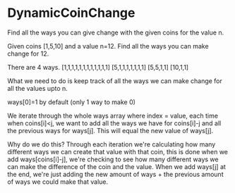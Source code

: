 # DynamicCoinChange
Find all the ways you can give change with the given coins for the value n.

Given coins [1,5,10] and a value n=12. 
Find all the ways you can make change for 12.

There are 4 ways.
[1,1,1,1,1,1,1,1,1,1,1,1] 
[5,1,1,1,1,1,1,1] 
[5,5,1,1] 
[10,1,1] 

What we need to do is keep track of all the ways we can make change for all the values upto n.

ways[0]=1 by default (only 1 way to make 0)

We iterate through the whole ways array where index = value, each time when coins[i]<j, we want to add all the ways we have for coins[i]-j and all the previous ways for ways[j]. This will equal the new value of ways[j].

Why do we do this? Through each iteration we're calculating how many different ways we can create that value with that coin, this is done when we add ways[coins[i]-j], we're checking to see how many different ways we can make the difference of the coin and the value.
When we add ways[j] at the end, we're just adding the new amount of ways + the previous amount of ways we could make that value.
